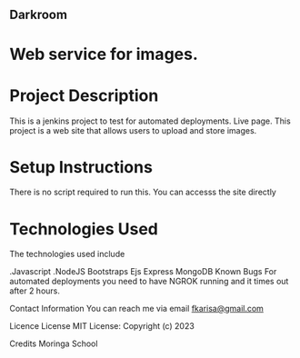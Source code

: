 ## Darkroom
# Web service for images.

# Project Description
This is a jenkins project to test for automated deployments. Live page. This project is a web site that allows users to upload and store images.

# Setup Instructions
There is no script required to run this. You can accesss the site directly

# Technologies Used
The technologies used include

.Javascript
.NodeJS
Bootstraps
Ejs
Express
MongoDB
Known Bugs
For automated deployments you need to have NGROK running and it times out after 2 hours.

Contact Information
You can reach me via email fkarisa@gmail.com

Licence
License MIT License: Copyright (c) 2023

Credits
Moringa School
